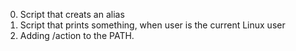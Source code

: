 0. Script that creats an alias
1. Script that prints something, when user is the current Linux user
2. Adding /action to the PATH.
